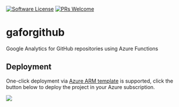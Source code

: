 [![Software License](https://img.shields.io/badge/license-MIT-brightgreen.svg?style=flat-square)](LICENSE)
[![PRs Welcome](https://img.shields.io/badge/PRs-welcome-brightgreen.svg?style=flat-square)](http://makeapullrequest.com)

# gaforgithub
Google Analytics for GitHub repositories using Azure Functions


## Deployment

One-click deployment via [Azure ARM template](https://docs.microsoft.com/en-us/azure/azure-resource-manager/resource-group-authoring-templates) is supported, click the button below to deploy the project in your Azure subscription.

<a href="https://portal.azure.com/#create/Microsoft.Template/uri/https%3A%2F%2Fraw.githubusercontent.com%2Fdgkanatsios%2Fgaforgithub%2Fmaster%2Fazuredeploy.json" target="_blank"><img src="http://azuredeploy.net/deploybutton.png"/></a>

